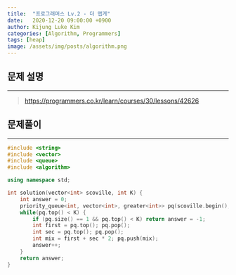 ```yaml
---
title:  "프로그래머스 Lv.2 - 더 맵게"
date:   2020-12-20 09:00:00 +0900
author: Kijung Luke Kim
categories: [Algorithm, Programmers]
tags: [heap]
image: /assets/img/posts/algorithm.png
---
```


## 문제 설명
---

> https://programmers.co.kr/learn/courses/30/lessons/42626

## 문제풀이
---

```cpp
#include <string>
#include <vector>
#include <queue>
#include <algorithm>

using namespace std;

int solution(vector<int> scoville, int K) {
    int answer = 0;
    priority_queue<int, vector<int>, greater<int>> pq(scoville.begin(), scoville.end());
    while(pq.top() < K) {
        if (pq.size() == 1 && pq.top() < K) return answer = -1;
        int first = pq.top(); pq.pop();
        int sec = pq.top(); pq.pop();
        int mix = first + sec * 2; pq.push(mix);
        answer++;
    }
    return answer;
}
```